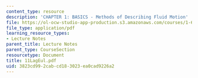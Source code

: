 ```yaml
---
content_type: resource
description: 'CHAPTER 1: BASICS - Methods of Describing Fluid Motion'
file: https://ol-ocw-studio-app-production.s3.amazonaws.com/courses/1-63-advanced-fluid-dynamics-of-the-environment-fall-2002/3823cd992cabcd183023ea0cad9226a2_11LagEul.pdf
file_type: application/pdf
learning_resource_types:
- Lecture Notes
parent_title: Lecture Notes
parent_type: CourseSection
resourcetype: Document
title: 11LagEul.pdf
uid: 3823cd99-2cab-cd18-3023-ea0cad9226a2
---
```

